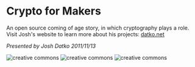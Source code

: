 # Crypto for Makers

An open source coming of age story, in which cryptography plays a role. Visit Josh's website to learn more about his projects: [datko.net](http://datko.net/)

*Presented by Josh Datko 2011/11/13*

![creative commons](https://raw.github.com/lovelandcreatorspace/presentations/master/crypto_for_makers/img/creativecommons.png) 
![creative commons](https://raw.github.com/lovelandcreatorspace/presentations/master/crypto_for_makers/img/tor.png) 
![creative commons](https://raw.github.com/lovelandcreatorspace/presentations/master/crypto_for_makers/img/opensource.png) 
